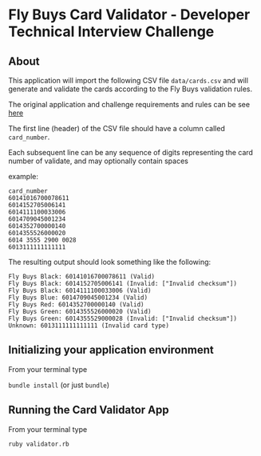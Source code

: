 # Fly Buys Card Validator - Developer Technical Interview Challenge

## About
This application will import the following CSV file `data/cards.csv` and will generate and validate the cards according to the Fly Buys validation rules.

The original application and challenge requirements and rules can be see [here](./docs/application_specs.md)

The first line (header) of the CSV file should have a column called `card_number`.

Each subsequent line can be any sequence of digits representing the card number of validate, and may optionally contain spaces

example:

```
card_number
60141016700078611
6014152705006141
6014111100033006
6014709045001234
6014352700000140
6014355526000020
6014 3555 2900 0028
6013111111111111
```

The resulting output should look something like the following:

```
Fly Buys Black: 60141016700078611 (Valid)
Fly Buys Black: 6014152705006141 (Invalid: ["Invalid checksum"])
Fly Buys Black: 6014111100033006 (Valid)
Fly Buys Blue: 6014709045001234 (Valid)
Fly Buys Red: 6014352700000140 (Valid)
Fly Buys Green: 6014355526000020 (Valid)
Fly Buys Green: 6014355529000028 (Invalid: ["Invalid checksum"])
Unknown: 6013111111111111 (Invalid card type)
```

## Initializing your application environment

From your terminal type

`bundle install` (or just `bundle`)

## Running the Card Validator App

From your terminal type

`ruby validator.rb`